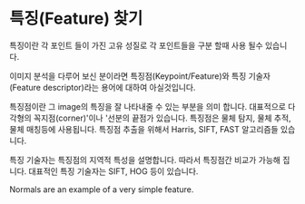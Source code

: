 # 특징(Feature) 찾기 

특징이란 각 포인트 들이 가진 고유 성질로 각 포인트들을 구분 할때 사용 될수 있습니다. 

이미지 분석을 다루어 보신 분이라면 특징점(Keypoint/Feature)와 특징 기술자(Feature descriptor)라는 용어에 대하여 아실것입니다. 

특징점이란 그 image의 특징을 잘 나타내줄 수 있는 부분을 의미 합니다. 대표적으로 다각형의 꼭지점(corner)'이나 '선분의 끝점가 있습니다. 특징점은 물체 탐지, 물체 추적, 물체 매칭등에 사용됩니다. 특징점 추출을 위해서  Harris, SIFT, FAST 알고리즘들 있습니다. 

특징 기술자는 특징점의 지역적 특성을 설명합니다. 따라서 특징점간 비교가 가능해 집니다. 대표적인 특징 기술자는 SIFT, HOG 등이 있습니다. 



Normals are an example of a very simple feature. 

